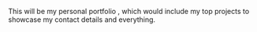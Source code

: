 This will be my personal portfolio , which would include my top projects to showcase my contact details and everything.